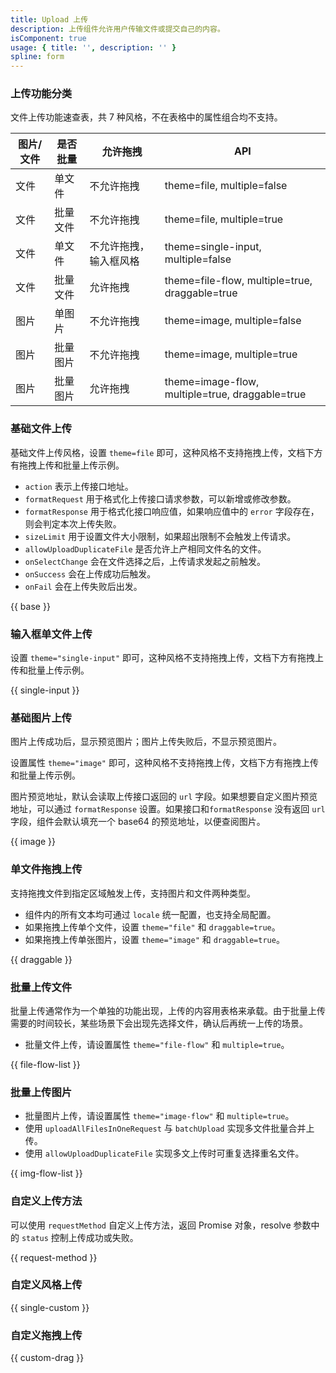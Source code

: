 ```yaml
---
title: Upload 上传
description: 上传组件允许用户传输文件或提交自己的内容。
isComponent: true
usage: { title: '', description: '' }
spline: form
---
```


### 上传功能分类

文件上传功能速查表，共 7 种风格，不在表格中的属性组合均不支持。

| 图片/文件 | 是否批量 | 允许拖拽 | API |
| -- | -- | -- | -- |
| 文件 | 单文件 | 不允许拖拽 | theme=file, multiple=false |
| 文件 | 批量文件 | 不允许拖拽 | theme=file, multiple=true |
| 文件 | 单文件 | 不允许拖拽，输入框风格 | theme=single-input, multiple=false |
| 文件 | 批量文件 | 允许拖拽 | theme=file-flow, multiple=true, draggable=true |
| 图片 | 单图片 | 不允许拖拽 | theme=image, multiple=false |
| 图片 | 批量图片 | 不允许拖拽 | theme=image, multiple=true |
| 图片 | 批量图片 | 允许拖拽 | theme=image-flow, multiple=true, draggable=true |

### 基础文件上传

基础文件上传风格，设置 `theme=file` 即可，这种风格不支持拖拽上传，文档下方有拖拽上传和批量上传示例。

- `action` 表示上传接口地址。
- `formatRequest` 用于格式化上传接口请求参数，可以新增或修改参数。
- `formatResponse` 用于格式化接口响应值，如果响应值中的 `error` 字段存在，则会判定本次上传失败。
- `sizeLimit` 用于设置文件大小限制，如果超出限制不会触发上传请求。
- `allowUploadDuplicateFile` 是否允许上产相同文件名的文件。
- `onSelectChange` 会在文件选择之后，上传请求发起之前触发。
- `onSuccess` 会在上传成功后触发。
- `onFail` 会在上传失败后出发。

{{ base }}

### 输入框单文件上传

设置 `theme="single-input"` 即可，这种风格不支持拖拽上传，文档下方有拖拽上传和批量上传示例。

{{ single-input }}

### 基础图片上传

图片上传成功后，显示预览图片；图片上传失败后，不显示预览图片。

设置属性 `theme="image"` 即可，这种风格不支持拖拽上传，文档下方有拖拽上传和批量上传示例。

图片预览地址，默认会读取上传接口返回的 `url` 字段。如果想要自定义图片预览地址，可以通过 `formatResponse` 设置。如果接口和`formatResponse` 没有返回 `url` 字段，组件会默认填充一个 base64 的预览地址，以便查阅图片。

{{ image }}

### 单文件拖拽上传

支持拖拽文件到指定区域触发上传，支持图片和文件两种类型。

- 组件内的所有文本均可通过 `locale` 统一配置，也支持全局配置。
- 如果拖拽上传单个文件，设置 `theme="file"` 和 `draggable=true`。
- 如果拖拽上传单张图片，设置 `theme="image"` 和 `draggable=true`。

{{ draggable }}

### 批量上传文件

批量上传通常作为一个单独的功能出现，上传的内容用表格来承载。由于批量上传需要的时间较长，某些场景下会出现先选择文件，确认后再统一上传的场景。

- 批量文件上传，请设置属性 `theme="file-flow"` 和 `multiple=true`。

{{ file-flow-list }}

### 批量上传图片

- 批量图片上传，请设置属性 `theme="image-flow"` 和 `multiple=true`。
- 使用 `uploadAllFilesInOneRequest` 与 `batchUpload` 实现多文件批量合并上传。
- 使用 `allowUploadDuplicateFile` 实现多文上传时可重复选择重名文件。

{{ img-flow-list }}

### 自定义上传方法

可以使用 `requestMethod` 自定义上传方法，返回 Promise 对象，resolve 参数中的 `status` 控制上传成功或失败。

{{ request-method }}

### 自定义风格上传

{{ single-custom }}

### 自定义拖拽上传

{{ custom-drag }}
